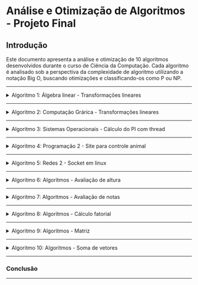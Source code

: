 # Análise e Otimização de Algoritmos - Projeto Final

## Introdução

Este documento apresenta a análise e otimização de 10 algoritmos desenvolvidos durante o curso de Ciëncia da Computação. Cada algoritmo é analisado sob a perspectiva da complexidade de algoritmo utilizando a notação Big O, buscando otimizações e classificando-os como P ou NP.

---

<details>
<summary>Algoritmo 1: Álgebra linear - Transformações lineares</summary>

### Descrição

Parte de uma aplicação web para manipulação gráfica, específica para transformações geométricas. Ele lida com operações como rotação, dilatação, cisalhamento, reflexão e aplicação de matrizes em um conjunto de pontos 2D. Cada função altera as coordenadas dos pontos de acordo com a transformação específica e, em seguida, um gráfico é gerado para visualizar o resultado.

### Análise de Complexidade

- Complexidade de Tempo: Todas as funções de transformação (rotação, dilatação, cisalhamento, reflexão) têm loops que percorrem um array de pontos. A complexidade de tempo de cada função é O(N), onde N é o número de pontos (numeroPontos). Isso porque cada ponto é processado individualmente em tempo constante.
- Complexidade de Espaço: O espaço utilizado é proporcional ao número de pontos, pois para cada ponto são armazenadas suas coordenadas x e y em diferentes arrays. Portanto, a complexidade de espaço também é O(N).

### Otimizações Propostas

- Redução de Código Repetido: Há repetição significativa no código para diferentes transformações. Uma abordagem mais eficiente seria criar funções genéricas para transformações e passar os parâmetros específicos como argumentos.

- Melhor Gerenciamento de Memória: O código poderia ser otimizado para melhor uso da memória, evitando a criação de múltiplos arrays para armazenar resultados temporários de transformações.

- Uso de Objetos: Em vez de usar arrays separados para coordenadas x e y, usar um array de objetos, onde cada objeto representa um ponto com propriedades x e y.

### Classificação: P ou NP

Todas as operações realizadas são computacionalmente simples (operações aritméticas básicas) e podem ser realizadas em tempo polinomial em relação ao número de pontos. Não há problemas de decisão complexos ou cálculos que crescem exponencialmente com o tamanho da entrada, que são características comuns de problemas NP.

</details>

---

<details>
<summary>Algoritmo 2: Computação Grárica - Transformações lineares</summary>

### Descrição

Programa OpenGL para desenhar formas geométricas (triângulo, retângulo, quadrado) em uma janela gráfica. O usuário pode interagir com estas formas, aplicando transformações como translação, rotação e zoom, usando o teclado. Há também um menu interativo que permite selecionar a forma a ser manipulada.

### Análise de Complexidade

- Complexidade de Tempo: A complexidade do algoritmo, em termos de renderização gráfica, é geralmente considerada constante, O(1), por desenho. Isso se deve ao fato de que, independentemente do número de vezes que as formas são manipuladas, a quantidade de trabalho realizado para desenhar cada forma é fixa. No entanto, em aplicações gráficas, a complexidade real pode ser mais dependente da implementação do hardware gráfico e do pipeline de renderização do OpenGL.
- Complexidade de Espaço: O espaço utilizado é fixo, já que armazena um número constante de variáveis e configurações para cada forma. Portanto, a complexidade de espaço é O(1).

### Otimizações Propostas

- Refatoração do Código: O código pode ser refatorado para reduzir a repetição, principalmente nas funções de manipulação de teclado. Pode-se criar funções genéricas para manipulação das formas geométricas.
- Uso de Estruturas de Dados: Em vez de usar variáveis separadas para cada transformação de cada forma, pode-se usar uma estrutura de dados (como uma classe ou struct) para representar cada forma com suas propriedades e transformações.
- Melhoria na Interface de Usuário: Pode-se melhorar a interface de usuário, fornecendo feedback visual mais claro e opções interativas para o usuário.

### Classificação: P ou NP

A aplicação é um programa de renderização gráfica interativo que realiza um conjunto fixo de operações em cada quadro. Todas as operações são executadas em tempo constante ou linear, e não há problemas de decisão ou cálculos que cresçam de maneira não polinomial com o tamanho da entrada. Portanto, ele se enquadra na categoria P.

</details>

---

<details>
<summary>Algoritmo 3: Sistemas Operacionais - Cálculo do PI com thread</summary>

### Descrição

Este programa em C utiliza múltiplas threads (utilizando a biblioteca pthread) para calcular uma aproximação do número π. Ele divide a tarefa de cálculo entre n_th threads (64 no caso), cada uma executando um subconjunto das iterações totais (iteracoes, que é 1000000000). O cálculo é baseado em uma série numérica para π, frequentemente usada em métodos de aproximação.

### Análise de Complexidade

- Complexidade de Tempo: A complexidade de tempo do algoritmo é determinada pelo número de iterações que cada thread executa. Como o número total de iterações é dividido igualmente entre as threads, cada thread executa iteracoes/n_th iterações. Portanto, a complexidade de tempo de cada thread é O(iteracoes/n_th). Em um ambiente com múltiplas threads executando em paralelo, a complexidade de tempo para todo o programa ainda depende do número total de iterações, mas a execução paralela pode reduzir o tempo total necessário.
- Complexidade de Espaço: A complexidade de espaço é O(n_th) devido à criação de 64 threads, cada uma com sua própria pilha e variáveis locais. Além disso, há variáveis globais e recursos de sincronização usados pelas threads.

### Otimizações Propostas

- Melhoria na Precisão do Cálculo: O cálculo de π é baseado em uma série alternada, mas a forma de somar e subtrair valores alternados pode introduzir erros de arredondamento, especialmente para um número grande de iterações. Uma revisão matemática pode ser necessária para garantir a precisidade do valor calculado.
- Balanceamento de Carga entre Threads: Certificar-se de que cada thread realiza uma quantidade igual de trabalho é crucial para otimizar o uso de múltiplas threads.
- Uso de Redução de Sincronização: Reduzir a sincronização entre as threads pode melhorar o desempenho. No código atual, a variável PI é compartilhada entre todas as threads, o que pode levar a condições de corrida ou exigir bloqueios, diminuindo o desempenho. Uma abordagem melhor seria usar variáveis locais dentro de cada thread para calcular a contribuição de cada uma ao valor final de π e, em seguida, somar esses valores de forma segura após todas as threads terem concluído sua execução.

### Classificação: P ou NP

O problema de calcular uma aproximação de π até um certo número de iterações é um problema que pode ser resolvido em tempo polinomial. Mesmo com o uso de múltiplas threads, cada thread executa um número polinomial de operações. Não há problemas de decisão complexos ou crescimento exponencial com o tamanho da entrada.

</details>

---

<details>
<summary>Algoritmo 4: Programação 2 - Site para controle animal</summary>

### Descrição

O código em JavaScript define um objeto DAO (Data Access Object) para interagir com um banco de dados SQLite local usando a API Web SQL Database. Ele inclui métodos para criar e deletar tabelas, inserir, selecionar e deletar dados de diferentes tabelas (USER, TAB_ULT_MACRO, TAB_HIST_MACROS, CAD_MACRO, CAD_FISCALIZACAO), e sincronizar registros. 

### Análise de Complexidade

- As operações de banco de dados (createTables, insertUser, selectUser, etc.) são as principais atividades neste código. A complexidade de tempo para essas operações depende do desempenho do mecanismo de banco de dados subjacente e do número de registros processados.
- Operações como createTables e dropTables são O(1), pois executam um número fixo de comandos SQL independentemente do tamanho do banco de dados.
- Operações de inserção, atualização e seleção (como insertUser, selectUser, deleteUser) têm complexidade variável. Em geral, a inserção e a exclusão de registros são O(1) para um único registro, mas podem ser O(N) para operações em massa. As operações de seleção podem variar de O(1) a O(N), dependendo do número de registros recuperados e da complexidade das consultas SQL.

### Otimizações Propostas

- Otimização de Consultas SQL: As consultas SQL podem ser otimizadas para melhorar o desempenho, especialmente para operações de seleção em grandes conjuntos de dados. Índices podem ser adicionados às tabelas para acelerar as buscas.
- Gerenciamento de Conexões: Reutilizar a conexão com o banco de dados, em vez de abrir uma nova conexão para cada operação, pode melhorar o desempenho e reduzir o overhead.
- Tratamento de Erros: Melhorar o tratamento de erros nas operações do banco de dados pode tornar o código mais robusto e confiável.
- Uso de Promises ou Async/Await: Considerar o uso de Promises ou async/await para lidar com operações assíncronas de banco de dados pode melhorar a legibilidade e a manutenção do código.

### Classificação: P ou NP

As operações realizadas são todas operações típicas de manipulação de banco de dados, que podem ser executadas em tempo polinomial em relação ao tamanho dos dados processados. Não há problemas complexos de decisão ou cálculos que cresçam de forma não polinomial com o tamanho da entrada.

</details>

---

<details>
<summary>Algoritmo 5: Redes 2 - Socket em linux</summary>

### Descrição

O algoritmo consiste em duas partes: um servidor e um cliente TCP, escritos em C.

Servidor: 
- Inicializa um servidor TCP que ouve na porta 9900.
- Utiliza socket(), bind(), listen(), e accept() para configurar e aceitar conexões.
- Fecha a conexão após aceitar uma única conexão.

Cliente:
- Conecta-se ao servidor TCP no endereço 127.0.0.1 (localhost) na porta 9900.
- Utiliza socket() e connect() para estabelecer a conexão.
- Fecha a conexão após estabelecê-la.

### Análise de Complexidade

- Complexidade de Tempo: Tanto o servidor quanto o cliente têm uma complexidade de tempo O(1). As operações realizadas (abrir socket, conectar, aceitar conexão, etc.) não dependem do tamanho da entrada e são executadas um número fixo de vezes.
- Complexidade de Espaço: A complexidade de espaço também é O(1) para ambos. Eles usam uma quantidade constante de memória para armazenar as estruturas de dados do socket, independentemente do tamanho dos dados enviados ou recebidos.

### Otimizações Propostas

- Tratamento de Erros: Ambos os programas não implementam um tratamento de erros robusto. Adicionar verificações de retorno para socket(), bind(), listen(), accept() e connect() pode prevenir falhas silenciosas e tornar o código mais resiliente.
- Ciclo de Aceitação no Servidor: O servidor atualmente aceita apenas uma conexão e depois se encerra. Para ser mais útil, o servidor deve aceitar conexões em um loop, possivelmente em múltiplas threads ou usando I/O não bloqueante.
- Limpeza de Recursos: O servidor deve fechar o socket de escuta (meusocket) após encerrar o serviço. O cliente deve fechar o socket (meusocket) após o término da comunicação, não a estrutura cliente.
- Mensagens de Comunicação: Adicionar a capacidade de enviar e receber mensagens entre o cliente e o servidor pode tornar o exemplo mais prático e ilustrativo de uma comunicação TCP real.

### Classificação: P ou NP

As operações de rede realizadas são básicas e não envolvem problemas complexos que requerem tempo não polinomial para resolver. O código executa um conjunto fixo de instruções que não escalam com o tamanho da entrada.

</details>

---

<details>
<summary>Algoritmo 6: Algoritmos - Avaliação de altura</summary>

### Descrição

Código feito em C que recebe altura de 5 pessoas onde vão ser imprimidas: A maior altura, a média das alturas e as pessoas com altura maior que 2 metros.

### Análise de Complexidades

A complexidade do algoritmo é O(N), que neste caso é o número de iterações do loop (N=5).

### Otimizações Propostas

A quantidade de entradas é fixa, logo poderia ser definida como uma constante.
A entrada de dados poderia ser validada para não ocasionar possíveis erros.
A variável 'cont' poderia ser apenas declarada no loop pois ela é usada somente nele, mantendo o escopo.
A variável 'media' poderia ser eliminada, podendo ser calculada a média das alturas diretamente ao imprimir o resultado para o usuário.

### Classificação: P ou NP

Dado que o algoritmo executa em tempo constante e não há nenhum problema de decisão intrínseco ou complexidade crescente com o aumento do tamanho da entrada, ele se qualifica como um problema P.

</details>

---

<details>
<summary>Algoritmo 7: Algoritmos - Avaliação de notas</summary>

### Descrição

Código em C que recebe duas notas de três alunos, e ele vai dizer se os alunos são aprovados ou não e depois ele vai dizer quantos alunos foram aprovados, reprovados ou estão de recuperação dos três alunos.

### Análise de Complexidade

A complexidade deste algoritmo é linear O(n), onde n é o número de iterações do loop (neste caso, 3).

### Otimizações Propostas

O loop “while” poderia ser substituído polo loop “for” como a variável “cont” é usado somente dentro do loop “while” daí a gente poderia declarar-la diretamente dentro do loop “for”. A variável “media” poderia ser usada como uma variável local, daí o programa ficaria com menos linhas de código.
Poderia ter também uma outra verificação para verificar se a média vai além de 10.

### Classificação: P ou NP

Este algoritmo é de classe P porque o tempo de execução aumenta linearmente com o tamanho da entrada. A entrada neste contexto específico não influencia o desempenho de maneira significativa.

</details>

---

<details>
<summary>Algoritmo 8: Algoritmos - Cálculo fatorial</summary>

### Descrição

Código feito em C que calcula o fatorial de um número.

### Análise de Complexidade

A complexidade desse algoritmo pode ser representada como O(N), onde N é o valor do número inserido. Isso ocorre porque o loop while é executado N vezes, onde N é o valor do número inserido. 

### Otimizações Propostas

Poderia usar uma verificação para avaliar se o número digitado é negativo, caso seja, ele retorna uma mensagem.

### Classificação: P ou NP

Este algoritmo é de classe P, pois o tempo de execução é polinomial em relação ao tamanho da entrada, seguindo a definição da classe P na teoria da complexidade computacional.

</details>

---

<details>
<summary>Algoritmo 9: Algoritmos - Matriz</summary>

### Descrição

Código feito em C, dada a entrada de uma matriz quatro por quatro ele a imprime para o usuário.

### Análise de Complexidade

A complexidade deste algoritmo é Quadrática O(n²).

### Otimizações Propostas

Pode ser útil incluir verificações para garantir que a entrada do usuário seja válida. Por exemplo, garantir que o usuário insira valores numéricos e não caracteres.

### Classificação: P ou NP

Este algoritmo é um exemplo de algoritmo de complexidade polinomial. O motivo é que o tempo de execução cresce de maneira polinomial com o tamanho da entrada.

</details>

---

<details>
<summary>Algoritmo 10: Algoritmos - Soma de vetores</summary>

### Descrição

Código feito em python, ele faz a soma de dois vetores e imprime o vetor resultante.

### Análise de Complexidade

A complexidade é linear, O(N), onde N é o tamanho dos vetores (que é constante neste caso, 7).

### Otimizações Propostas

Pode-se otimizar o código utilizando uma funçõe nativa do Python, como "zip" para percorrer simultaneamente os elementos dos vetores.

### Classificação: P ou NP

Algoritmos lineares são classificados como P (Polinomial), pois seu tempo de execução é proporcional ao tamanho da entrada.

</details>

---

### Conclusão

---
